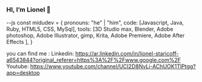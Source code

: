 ### HI, I’m Lionel 👋

--js
const midudev = {
pronouns: "he" | "him",
code: [Javascript, Java, Ruby, HTML5, CSS, MySql],
tools: [3D Studio max, Blender, Adobe photoshop, Adobe Illustrator, gimp, Krita, Adobe Premiere, Adobe After Effects ],
}


you can find me :
Linkedin: https://ar.linkedin.com/in/lionel-staricoff-a6543844?original_referer=https%3A%2F%2Fwww.google.com%2F
Youtube: https://www.youtube.com/channel/UCI2D8NvLj-AChUOK1TlPtgg?app=desktop

<!--
**LionelStaricoff/lionelstaricoff** is a ✨ _special_ ✨ repository because its `README.md` (this file) appears on your GitHub profile.

Here are some ideas to get you started:

- 🔭 I’m currently working on ...Freelancer
- 🌱 I’m currently learning ...programming fullStack Java
- 👯 I’m looking to collaborate on ...project web
- 🤔 I’m looking for help with ...app and games web
- 💬 Ask me about ...design digital
-->
